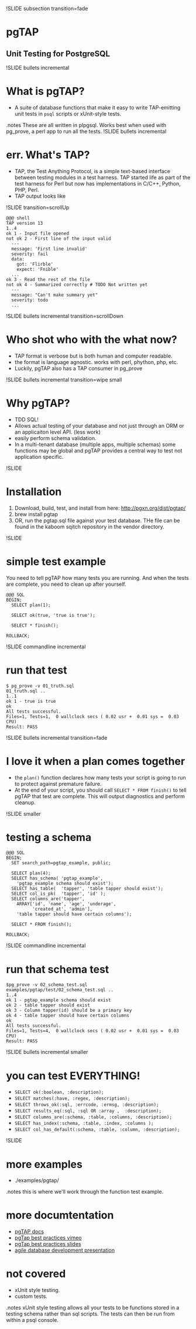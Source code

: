 !SLIDE subsection transition=fade

<div class='page_header'>
<h1>pgTAP</h1>
<h2>Unit Testing for PostgreSQL</h2>
</div>

!SLIDE bullets incremental
# What is pgTAP?

* A suite of database functions that make it easy to write TAP-emitting unit tests in `psql` scripts or xUnit-style tests.

.notes These are all written in plpgsql. Works best when used with pg\_prove, a perl app to run all the tests.
!SLIDE bullets incremental
# err. What's TAP?

* TAP, the Test Anything Protocol, is a simple text-based interface between testing modules in a test harness. TAP started life as part of the test harness for Perl but now has implementations in C/C++, Python, PHP, Perl.
* TAP output looks like

!SLIDE transition=scrollUp

    @@@ shell
    TAP version 13
    1..4
    ok 1 - Input file opened
    not ok 2 - First line of the input valid
      ---
      message: 'First line invalid'
      severity: fail
      data:
        got: 'Flirble'
        expect: 'Fnible'
      ...
    ok 3 - Read the rest of the file
    not ok 4 - Summarized correctly # TODO Not written yet
      ---
      message: "Can't make summary yet"
      severity: todo
      ...

!SLIDE bullets incremental transition=scrollDown

# Who shot who with the what now?

* TAP format is verbose but is both human and computer readable.
* the format is language agnostic. works with perl, phython, php, etc.
* Luckily, pgTAP also has a TAP consumer in pg\_prove

!SLIDE bullets incremental transition=wipe small

# Why pgTAP?

* TDD SQL!
* Allows actual testing of your database and not just through an ORM or an applicaiton level API. (less work)
* easily perform schema validation.
* In a multi-tenant database (multiple apps, multiple schemas) some functions may be global and pgTAP provides a central way to test not application specific.

!SLIDE
# Installation

1. Download, build, test, and install from here: http://pgxn.org/dist/pgtap/
2. brew install pgtap
3. OR, run the pgtap.sql file against your test database. THe file can be found in the kaboom sqitch repository in the vendor directory.

!SLIDE
# simple test example

You need to tell pgTAP how many tests you are running. And when the tests are complete, you need to clean up after yourself.

    @@@ SQL
    BEGIN;
      SELECT plan(1);

      SELECT ok(true, 'true is true');

      SELECT * finish();

    ROLLBACK;

!SLIDE commandline incremental
# run that test
    $ pg_prove -v 01_truth.sql
    01_truth.sql ..
    1..1
    ok 1 - true is true
    ok
    All tests successful.
    Files=1, Tests=1,  0 wallclock secs ( 0.02 usr +  0.01 sys =  0.03 CPU)
    Result: PASS

!SLIDE bullets incremental transition=fade
# I love it when a plan comes together

* the `plan()` function declares how many tests your script is going to run to protect against premature failure.
* At the end of your script, you should call `SELECT * FROM finish()` to tell pgTAP that test are complete. This will output diagnostics and perform cleanup.

!SLIDE smaller
# testing a schema

    @@@ SQL
    BEGIN;
      SET search_path=pgtap_example, public;

      SELECT plan(4);
      SELECT has_schema( 'pgtap_example', 
        'pgtap_example schema should exist');
      SELECT has_table(  'tapper', 'table tapper should exist');
      SELECT col_is_pk(  'tapper', 'id' );
      SELECT columns_are('tapper',
        ARRAY['id', 'name', 'age', 'underage',
              'created_at', 'admin'],
        'table tapper should have certain columns');

      SELECT * FROM finish();

    ROLLBACK;

!SLIDE commandline incremental
# run that schema test

    $pg_prove -v 02_schema_test.sql
    examples/pgtap/test/02_schema_test.sql ..
    1..4
    ok 1 - pgtap_example schema should exist
    ok 2 - table tapper should exist
    ok 3 - Column tapper(id) should be a primary key
    ok 4 - table tapper should have certain columns
    ok
    All tests successful.
    Files=1, Tests=4,  0 wallclock secs ( 0.02 usr +  0.01 sys =  0.03 CPU)
    Result: PASS

!SLIDE bullets incremental smaller

# you can test EVERYTHING!

* `SELECT ok(:boolean, :description);`
* `SELECT matches(:have, :regex, :description);`
* `SELECT throws_ok(:sql, :errcode, :ermsg, :description);`
* `SELECT results_eq(:sql, :sql OR :array ,  :description);`
* `SELECT columns_are(:schema, :table, :columns, :description);`
* `SELECT has_index(:schema, :table, :index, :columns );`
* `SELECT col_has_default(:schema, :table, :column, :description);`

!SLIDE

# more examples

* ./examples/pgtap/

.notes this is where we'll work through the function test example. 

# more documtentation

* <a href="http://pgtap.org/documentation.html">pgTAP docs</a>
* <a href="http://vimeo.com/7972197">pgTap best practices vimeo</a>
* <a href="http://www.slideshare.net/justatheory/pgtap-best-practices">pgTap best practices slides</a>
* <a href="http://www.pgcon.org/2013/schedule/events/615.en.html">agile database development presentation</a>

# not covered

* xUnit style testing.
* custom tests. 

.notes xUnit style testing allows all your tests to be functions stored in a testing schema rather than sql scripts. The tests can then be run from within a psql console.
